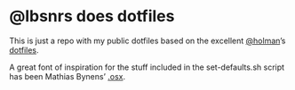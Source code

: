 # @lbsnrs does dotfiles

This is just a repo with my public dotfiles based on the excellent
[@holman][1]’s [dotfiles][2].

A great font of inspiration for the stuff included in the set-defaults.sh 
script has been Mathias Bynens’ [.osx][3].

[1]: https://github.com/holman "Zach Holman on GitHub" 
[2]: https://github.com/holman/dotfiles "The dotfiles repository on GitHub"
[3]: https://github.com/mathiasbynens/dotfiles/blob/master/.osx
